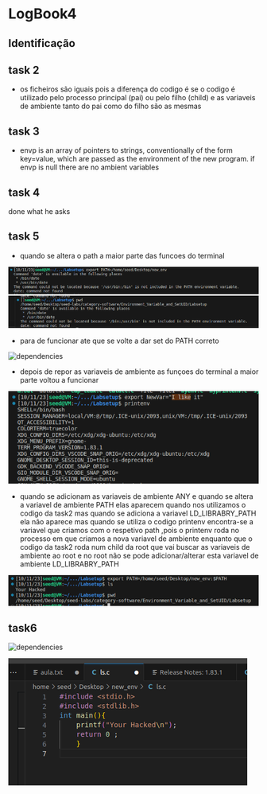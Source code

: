 # LogBook4

## Identificação

## task 2
- os ficheiros são iguais
    pois a diferença do codigo é se o codigo é utilizado pelo processo principal (pai)
    ou pelo filho (child) e as variaveis de ambiente tanto do pai como do filho são as mesmas

## task 3
- envp is an array of pointers to strings, conventionally of the
       form key=value, which are passed as the environment of the new
       program.
       if envp is null there are no ambient variables
## task 4

 done what he asks

## task 5 


-  quando se altera o path a maior parte das funcoes do terminal

![dependencies](/Images/print1.png)
![dependencies](/Images/print2.png)

-   para de funcionar ate que se volte a dar set do PATH correto

![dependencies](/Images/Captura_de_ecrã_2023-10-11_232303.png)

- depois de repor as variaveis de ambiente as funçoes do terminal 
a maior parte voltou a funcionar

![dependencies](/Images/print3.png)


-   quando se adicionam as variaveis de ambiente ANY e quando se altera a variavel de ambiente PATH elas aparecem quando nos utilizamos o codigo da task2 mas quando se adiciona a variavel LD_LIBRABRY_PATH ela não aparece mas quando se utiliza o codigo printenv encontra-se a variavel que criamos com o respetivo path ,pois o printenv roda no processo em que criamos a nova variavel de ambiente enquanto que o codigo da task2 roda num child da root que vai buscar as variaveis de ambiente ao root e no root não se pode adicionar/alterar esta variavel de ambiente LD_LIBRABRY_PATH

![dependencies](/Images/print5.png)


## task6

![dependencies](/Images/Captura_de_ecrã_2023-10-11_232522.png)

![dependencies](/Images/print4.png)

